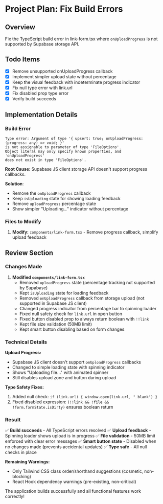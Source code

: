 # Project Plan: Fix Build Errors

## Overview

Fix the TypeScript build error in link-form.tsx where `onUploadProgress` is not supported by Supabase storage API.

## Todo Items

- [x] Remove unsupported onUploadProgress callback
- [x] Implement simpler upload state without percentage
- [x] Keep the visual feedback with indeterminate progress indicator
- [x] Fix null type error with link.url
- [x] Fix disabled prop type error
- [x] Verify build succeeds

## Implementation Details

### Build Error

```
Type error: Argument of type '{ upsert: true; onUploadProgress: (progress: any) => void; }'
is not assignable to parameter of type 'FileOptions'.
Object literal may only specify known properties, and 'onUploadProgress'
does not exist in type 'FileOptions'.
```

**Root Cause**: Supabase JS client storage API doesn't support progress callbacks.

**Solution**:

- Remove the `onUploadProgress` callback
- Keep `isUploading` state for showing loading feedback
- Remove `uploadProgress` percentage state
- Show simpler "Uploading..." indicator without percentage

### Files to Modify

1. **Modify**: `components/link-form.tsx` - Remove progress callback, simplify upload feedback

## Review Section

### Changes Made

1. **Modified `components/link-form.tsx`**
   - Removed `uploadProgress` state (percentage tracking not supported by Supabase)
   - Kept `isUploading` state for loading feedback
   - Removed `onUploadProgress` callback from storage upload (not supported in Supabase JS client)
   - Changed progress indicator from percentage bar to spinning loader
   - Fixed null safety check for `link.url` in open button
   - Fixed button disabled prop to always return boolean with `!!link`
   - Kept file size validation (50MB limit)
   - Kept smart button disabling based on form changes

### Technical Details

**Upload Progress:**

- Supabase JS client doesn't support `onUploadProgress` callbacks
- Changed to simple loading state with spinning indicator
- Shows "Uploading file..." with animated spinner
- Still disables upload zone and button during upload

**Type Safety Fixes:**

1. Added null check: `if (link.url) { window.open(link.url, "_blank") }`
2. Fixed disabled expression: `(!!link && !file && !form.formState.isDirty)` ensures boolean return

### Result

✅ **Build succeeds** - All TypeScript errors resolved
✅ **Upload feedback** - Spinning loader shows upload is in progress
✅ **File validation** - 50MB limit enforced with clear error messages
✅ **Smart button state** - Disabled when no changes made (prevents accidental updates)
✅ **Type safe** - All null checks in place

**Remaining Warnings:**

- Only Tailwind CSS class order/shorthand suggestions (cosmetic, non-blocking)
- React Hook dependency warnings (pre-existing, non-critical)

The application builds successfully and all functional features work correctly!
